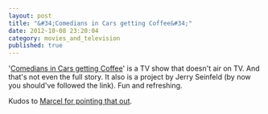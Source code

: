 ```yaml
---
layout: post
title: "&#34;Comedians in Cars getting Coffee&#34;"
date: 2012-10-08 23:20:04
category: movies_and_television
published: true
---
```


'[Comedians in Cars getting Coffee](http://comediansincarsgettingcoffee.com)' is a TV show that doesn't air on TV. And that's not even the full story. It also is a project by Jerry Seinfeld (by now you should've followed the link). Fun and refreshing.

Kudos to [Marcel for pointing that out](http://www.neunetz.com/2012/10/02/jerry-seinfelds-comedians-in-cars-getting-coffee/).